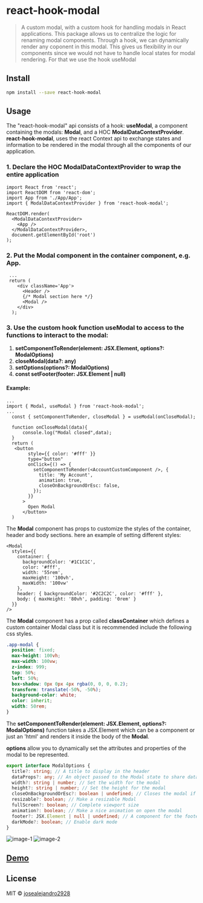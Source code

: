 # react-hook-modal

> A custom modal, with a custom hook for handling modals in React applications.
This package allows us to centralize the logic for renaming modal components. Through a hook, we can dynamically render any coponent in this modal.
This gives us flexibility in our components since we would not have to handle local states for modal rendering. For that we use the hook useModal

## Install

```bash
npm install --save react-hook-modal
```

## Usage

The "react-hook-modal" api consists of a hook: **useModal**, a component containing the modals: **Modal**,
and a HOC **ModalDataContextProvider**.
**react-hook-modal**, uses the react Context api to exchange states and information to be rendered in the modal through all the components of our application.

### 1. Declare the HOC **ModalDataContextProvider** to wrap the entire application

```tsx
import React from 'react';
import ReactDOM from 'react-dom';
import App from './App/App';
import { ModalDataContextProvider } from 'react-hook-modal';

ReactDOM.render(
  <ModalDataContextProvider>
    <App />
  </ModalDataContextProvider>,
  document.getElementById('root')
);
```

### 2. Put the **Modal** component in the container component, e.g. App.

```tsx
 ...
 return (
    <div className='App'>
      <Header />
      {/* Modal section here */}
      <Modal />
    </div>
  );
```

### 3. Use the custom hook function **useModal** to access to the functions to interact to the modal:

1.  **setComponentToRender(element: JSX.Element, options?: ModalOptions)**
2.  **closeModal(data?: any)**
3.  **setOptions(options?: ModalOptions)**
4.  **const setFooter(footer: JSX.Element | null)**

#### Example:

```tsx
...
import { Modal, useModal } from 'react-hook-modal';
...
  const { setComponentToRender, closeModal } = useModal(onCloseModal);

  function onCloseModal(data){
      console.log("Modal closed",data);
  }
  return (
   <button
        style={{ color: '#fff' }}
        type="button"
        onClick={() => {
          setComponentToRender(<AccountCustomComponent />, {
            title: 'My Account',
            animation: true,
            closeOnBackgroundOrEsc: false,
          });
        }}
      >
        Open Modal
      </button>
  )
```

The **Modal** component has props to customize the styles of the container, header and body sections.
here an example of setting different styles:

```tsx
<Modal
  styles={{
    container: {
      backgroundColor: '#1C1C1C',
      color: '#fff',
      width: '55rem',
      maxHeight: '100vh',
      maxWidth: '100vw'
    },
    header: { backgroundColor: '#2C2C2C', color: '#fff' },
    body: { maxHeight: '80vh', padding: '0rem' }
  }}
/>
```

The **Modal** component has a prop called **classContainer** which defines a custom container Modal class
but it is recommended include the following css styles.

```css
.app-modal {
  position: fixed;
  max-height: 100vh;
  max-width: 100vw;
  z-index: 999;
  top: 50%;
  left: 50%;
  box-shadow: 0px 0px 4px rgba(0, 0, 0, 0.2);
  transform: translate(-50%, -50%);
  background-color: white;
  color: inherit;
  width: 50rem;
}
```

The **setComponentToRender(element: JSX.Element, options?: ModalOptions)** function takes a JSX.Element which can be a component or just an 'html' and renders it inside the body of the **Modal**.

**options** allow you to dynamically set the attributes and properties of the modal to be represented.

```ts
export interface ModalOptions {
  title?: string; // A title to display in the header
  dataProps?: any; // An object passed to the Modal state to share data: we can access **const {dataToProps} = useModal()
  width?: string | number; // Set the width for the modal
  height?: string | number; // Set the height for the modal
  closeOnBackgroundOrEsc?: boolean | undefined; // Closes the modal if we click outside the modal context or if we press the Esc key.
  resizable?: boolean; // Make a resizable Modal
  fullScreen?: boolean; // Complete viewport size
  animation?: boolean; // Make a nice animation on open the modal
  footer?: JSX.Element | null | undefined; // A component for the footer
  darkMode?: boolean; // Enable dark mode
}
```

![image-1](https://react-hook-modal.surge.sh/image-1.jpeg)
![image-2](https://react-hook-modal.surge.sh/image-2.jpeg)

## [Demo](https://react-hook-modal.surge.sh/)

## License

MIT © [josealejandro2928](https://github.com/josealejandro2928)
